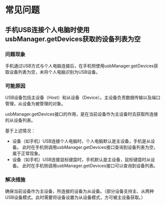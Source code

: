 # 常见问题

## 手机USB连接个人电脑时使用usbManager.getDevices获取的设备列表为空

### 问题现象

手机通过USB方式与个人电脑连接后，在手机侧使用usbManager.getDevices获取设备列表为空，未将个人电脑识别为USB设备。

### 可能原因

USB设备包括主设备（Host）和从设备（Device）。主设备负责数据传输以及端口管理，从设备为被管理的对象。

usbManager.getDevices接口的作用，是在当前设备作为主设备时去获取所连接的从设备列表。

基于上述情况：

- 设备（如手机）USB连接个人电脑时，个人电脑默认是主设备，手机是从设备。
此时在手机侧调用usbManager.getDevices接口查询到设备列表为空，属于正常现象。
- 设备（如手机）USB连接鼠标键盘时，手机默认是主设备，鼠标键盘时从设备。
此时在手机侧调用usbManager.getDevices接口可以查询到设备列表。

### 解决措施

确保当前设备作为主设备，所连接的设备为从设备。（部分设备支持主、从两种USB设备模式。此时需要将设备设置为从设备模式，方可被主设备获取。）
